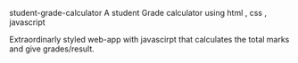 student-grade-calculator
A student Grade calculator using html , css , javascript 

Extraordinarly styled web-app with javascirpt that calculates the total marks and give grades/result.